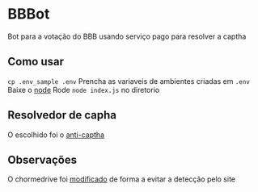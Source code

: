 # BBBot
Bot para a votação do BBB usando serviço pago para resolver a captha

## Como usar
`cp .env_sample .env`
Prencha as variaveis de ambientes criadas em `.env`
Baixe o [node](https://nodejs.org/en/)
Rode `node index.js` no diretorio

## Resolvedor de capha
O escolhido foi o [anti-captha](https://anti-captcha.com)

## Observações
O chormedrive foi [modificado](https://stackoverflow.com/questions/33225947/can-a-website-detect-when-you-are-using-selenium-with-chromedriver#answer-52108199)
de forma a evitar a detecção pelo site


